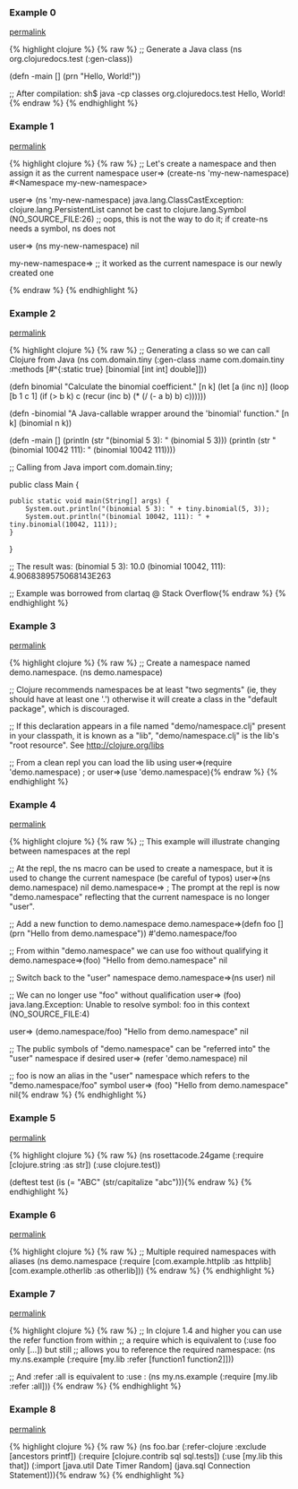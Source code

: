 ### Example 0
[permalink](#example-0)

{% highlight clojure %}
{% raw %}
;; Generate a Java class
(ns org.clojuredocs.test
      (:gen-class))

(defn -main [] (prn "Hello, World!"))


;; After compilation:
sh$ java -cp classes org.clojuredocs.test
Hello, World!
{% endraw %}
{% endhighlight %}


### Example 1
[permalink](#example-1)

{% highlight clojure %}
{% raw %}
;; Let's create a namespace and then assign it as the current namespace
user=> (create-ns 'my-new-namespace)
#&lt;Namespace my-new-namespace&gt;

user=> (ns 'my-new-namespace)
java.lang.ClassCastException: clojure.lang.PersistentList cannot be cast to clojure.lang.Symbol (NO_SOURCE_FILE:26)
;; oops, this is not the way to do it; if create-ns needs a symbol, ns does not

user=> (ns my-new-namespace)
nil

my-new-namespace=>
;; it worked as the current namespace is our newly created one

{% endraw %}
{% endhighlight %}


### Example 2
[permalink](#example-2)

{% highlight clojure %}
{% raw %}
;; Generating a class so we can call Clojure from Java
(ns com.domain.tiny
  (:gen-class
    :name com.domain.tiny
    :methods [#^{:static true} [binomial [int int] double]]))

(defn binomial
  "Calculate the binomial coefficient."
  [n k]
  (let [a (inc n)]
    (loop [b 1
           c 1]
      (if (> b k)
        c
        (recur (inc b) (* (/ (- a b) b) c))))))

(defn -binomial
  "A Java-callable wrapper around the 'binomial' function."
  [n k]
  (binomial n k))

(defn -main []
  (println (str "(binomial 5 3): " (binomial 5 3)))
  (println (str "(binomial 10042 111): " (binomial 10042 111))))


;; Calling from Java
import com.domain.tiny;

public class Main {

    public static void main(String[] args) {
        System.out.println("(binomial 5 3): " + tiny.binomial(5, 3));
        System.out.println("(binomial 10042, 111): " + tiny.binomial(10042, 111));
    }
}


;; The result was:
(binomial 5 3): 10.0
(binomial 10042, 111): 4.9068389575068143E263


;; Example was borrowed from clartaq @ Stack Overflow{% endraw %}
{% endhighlight %}


### Example 3
[permalink](#example-3)

{% highlight clojure %}
{% raw %}
;; Create a namespace named demo.namespace.
(ns demo.namespace)

;; Clojure recommends namespaces be at least "two segments" (ie, they should have at least one '.') otherwise it will create a class in the "default package", which is discouraged.

;; If this declaration appears in a file named "demo/namespace.clj" present in your classpath, it is known as a "lib", "demo/namespace.clj" is the lib's "root resource". See http://clojure.org/libs

;; From a clean repl you can load the lib using
user=>(require 'demo.namespace)
; or
user=>(use 'demo.namespace){% endraw %}
{% endhighlight %}


### Example 4
[permalink](#example-4)

{% highlight clojure %}
{% raw %}
;; This example will illustrate changing between namespaces at the repl

;; At the repl, the ns macro can be used to create a namespace, but it is used to change the current namespace (be careful of typos)
user=>(ns demo.namespace)
nil
demo.namespace=> ; The prompt at the repl is now "demo.namespace" reflecting that the current namespace is no longer "user".

;; Add a new function to demo.namespace
demo.namespace=>(defn foo [] (prn "Hello from demo.namespace"))
#'demo.namespace/foo

;; From within "demo.namespace" we can use foo without qualifying it
demo.namespace=>(foo)
"Hello from demo.namespace"
nil

;; Switch back to the "user" namespace
demo.namespace=>(ns user)
nil

;; We can no longer use "foo" without qualification
user=> (foo)
java.lang.Exception: Unable to resolve symbol: foo in this context (NO_SOURCE_FILE:4)

user=> (demo.namespace/foo)
"Hello from demo.namespace"
nil

;; The public symbols of "demo.namespace" can be "referred into" the "user" namespace if desired
user=> (refer 'demo.namespace)
nil

;; foo is now an alias in the "user" namespace which refers to the "demo.namespace/foo" symbol
user=> (foo)
"Hello from demo.namespace"
nil{% endraw %}
{% endhighlight %}


### Example 5
[permalink](#example-5)

{% highlight clojure %}
{% raw %}
(ns rosettacode.24game
  (:require [clojure.string :as str])
  (:use clojure.test))

(deftest test
 (is (= "ABC" (str/capitalize "abc"))){% endraw %}
{% endhighlight %}


### Example 6
[permalink](#example-6)

{% highlight clojure %}
{% raw %}
;; Multiple required namespaces with aliases
(ns demo.namespace
  (:require [com.example.httplib :as httplib]
            [com.example.otherlib :as otherlib]))
{% endraw %}
{% endhighlight %}


### Example 7
[permalink](#example-7)

{% highlight clojure %}
{% raw %}
;; In clojure 1.4 and higher you can use the refer function from within
;; a require which is equivalent to (:use foo only [...]) but still
;; allows you to reference the required namespace:
(ns my.ns.example
    (:require [my.lib :refer [function1 function2]]))

;; And :refer :all is equivalent to :use :
(ns my.ns.example
    (:require [my.lib :refer :all]))
{% endraw %}
{% endhighlight %}


### Example 8
[permalink](#example-8)

{% highlight clojure %}
{% raw %}
(ns foo.bar
  (:refer-clojure :exclude [ancestors printf])
  (:require [clojure.contrib sql sql.tests])
  (:use [my.lib this that])
  (:import [java.util Date Timer Random]
    (java.sql Connection Statement))){% endraw %}
{% endhighlight %}


